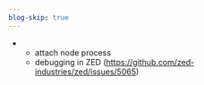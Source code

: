```yaml
---
blog-skip: true
---
```



-
	- attach node process
	- debugging in ZED (https://github.com/zed-industries/zed/issues/5065)


